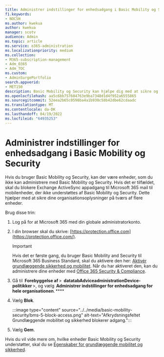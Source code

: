 ```yaml
---
title: Administrer indstillinger for enhedsadgang i Basic Mobility og Security
f1.keywords:
- NOCSH
ms.author: kwekua
author: kwekua
manager: scotv
audience: Admin
ms.topic: article
ms.service: o365-administration
ms.localizationpriority: medium
ms.collection:
- M365-subscription-management
- Adm_O365
- Adm_TOC
ms.custom:
- AdminSurgePortfolio
search.appverid:
- MET150
description: Basic Mobility og Security kan hjælpe dig med at sikre og administrere mobilenheder.
ms.openlocfilehash: aa5c6bb757604763e9ba7348d1d4f952a6555865
ms.sourcegitcommit: 52eea2b65c0598ba4a1b930c58b42dbe62cdaadc
ms.translationtype: MT
ms.contentlocale: da-DK
ms.lasthandoff: 04/19/2022
ms.locfileid: "64935253"
---
```

# <a name="manage-device-access-settings-in-basic-mobility-and-security"></a>Administrer indstillinger for enhedsadgang i Basic Mobility og Security

Hvis du bruger Basic Mobility og Security, kan der være enheder, som du ikke kan administrere med Basic Mobility og Security. Hvis det er tilfældet, skal du blokere Exchange ActiveSync appadgang til Microsoft 365 mail til mobilenheder, der ikke understøttes af Basic Mobility og Security. Dette hjælper med at sikre dine organisationsoplysninger på tværs af flere enheder.

Brug disse trin:

1. Log på for at Microsoft 365 med din globale administratorkonto.

2. I din browser skal du skrive: [https://protection.office.com](https://protection.office.com/).

    > [!IMPORTANT]
    > Hvis det er første gang, du bruger Basic Mobility and Security til Microsoft 365 Business Standard, skal du aktivere den her: [Aktivér grundlæggende sikkerhed og mobilitet](https://admin.microsoft.com/EAdmin/Device/IntuneInventory.aspx). Når du har aktiveret den, kan du administrere dine enheder med [Office 365 Security & Compliance](https://protection.office.com/).

3. Gå til  **Forebyggelse af** >  **datatabAdviceadministrationDevice-politikker** >, og vælg  **Administrer indstillinger for enhedsadgang for hele organisationen**. ****

4. Vælg **Blok**.

    :::image type="content" source="../../media/basic-mobility-security/bms-5-block-access.png" alt-text="Afkrydsningsfeltet Grundlæggende mobilitet og sikkerhed blokerer adgang.":::

5. Vælg **Gem**.

Hvis du vil vide mere om, hvilke enheder Basic Mobility og Security understøtter, skal du se [Egenskaber for grundlæggende mobilitet og sikkerhed](capabilities.md).
